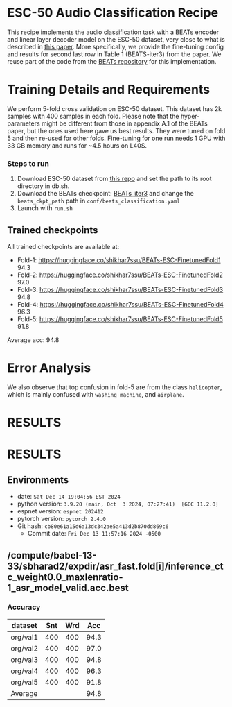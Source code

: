 # ESC-50 Audio Classification Recipe

This recipe implements the audio classification task with a BEATs encoder and linear layer decoder model on the ESC-50 dataset, very close to what is described in [this paper](https://arxiv.org/abs/2212.09058).
More specifically, we provide the fine-tuning config and results for second last row in Table 1 (BEATS-iter3) from the paper.
We reuse part of the code from the [BEATs repository](https://github.com/microsoft/unilm/tree/master/beats) for this implementation.

# Training Details and Requirements
We perform 5-fold cross validation on ESC-50 dataset.
This dataset has 2k samples with 400 samples in each fold.
Please note that the hyper-parameters might be different from those in appendix A.1 of the BEATs paper, but the ones used here gave us best results.
They were tuned on fold 5 and then re-used for other folds.
Fine-tuning for one run needs 1 GPU with 33 GB memory and runs for ~4.5 hours on L40S.

### Steps to run

1. Download ESC-50 dataset from [this repo](https://github.com/karolpiczak/ESC-50?tab=readme-ov-file#download) and set the path to its root directory in db.sh.
2. Download the BEATs checkpoint: [BEATs_iter3](https://github.com/microsoft/unilm/tree/master/beats) and change the `beats_ckpt_path` path in `conf/beats_classification.yaml`
3. Launch with `run.sh`


## Trained checkpoints
All trained checkpoints are available at:
* Fold-1: https://huggingface.co/shikhar7ssu/BEATs-ESC-FinetunedFold1 94.3
* Fold-2: https://huggingface.co/shikhar7ssu/BEATs-ESC-FinetunedFold2 97.0
* Fold-3: https://huggingface.co/shikhar7ssu/BEATs-ESC-FinetunedFold3 94.8
* Fold-4: https://huggingface.co/shikhar7ssu/BEATs-ESC-FinetunedFold4 96.3
* Fold-5: https://huggingface.co/shikhar7ssu/BEATs-ESC-FinetunedFold5 91.8

Average acc: 94.8

# Error Analysis
We also observe that top confusion in fold-5 are from the class `helicopter`, which is mainly confused with `washing machine`,  and `airplane`.

<!-- Generated by scripts/utils/show_asr_result.sh -->
# RESULTS

<!-- Generated by scripts/utils/show_asr_result.sh -->
# RESULTS
## Environments
- date: `Sat Dec 14 19:04:56 EST 2024`
- python version: `3.9.20 (main, Oct  3 2024, 07:27:41)  [GCC 11.2.0]`
- espnet version: `espnet 202412`
- pytorch version: `pytorch 2.4.0`
- Git hash: `cb80e61a15d6a13dc342ae5a413d2b870dd869c6`
  - Commit date: `Fri Dec 13 11:57:16 2024 -0500`

## /compute/babel-13-33/sbharad2/expdir/asr_fast.fold[i]/inference_ctc_weight0.0_maxlenratio-1_asr_model_valid.acc.best
### Accuracy

|dataset|Snt|Wrd|Acc|
|---|---|---|---|
|org/val1|400|400|94.3|
|org/val2|400|400|97.0|
|org/val3|400|400|94.8|
|org/val4|400|400|96.3|
|org/val5|400|400|91.8|
|Average|||94.8|
